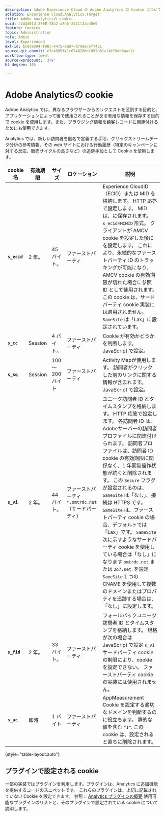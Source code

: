 ```yaml
---
description: Adobe Experience Cloud の Adobe Analytics の Cookie について説明します。
solution: Experience Cloud,Analytics,Target
title: Adobe Analyticsの cookie
uuid: e2d3d61d-2708-48b2-a7e6-2331f2aed8e0
feature: Cookies
topic: Administration
role: Admin
level: Experienced
exl-id: bc8ce894-f98c-4475-8a07-d74ae76f7451
source-git-commit: e7c4085f41c674826ddc097a01a24ff9ab6aae2c
workflow-type: tm+mt
source-wordcount: '379'
ht-degree: 16%

---
```


# Adobe Analyticsの cookie

Adobe Analytics では、異なるブラウザーからのリクエストを区別する目的と、アプリケーションによって後で使用されることがある有用な情報を保存する目的で cookie を使用します。また、ブラウジング情報を顧客レコードに関連付けるためにも使用できます。

Analytics では、新しい訪問者を匿名で定義する手段、クリックストリームデータ分析の参考情報、その web サイトにおける行動履歴（特定のキャンペーンに対する反応、販売サイクルの長さなど）の追跡手段として Cookie を使用します。

| cookie 名 | 有効期限 | サイズ | ロケーション | 説明 |
| --- | --- | --- | --- | --- |
| **`s_ecid`** | 2 年。 | 45 バイト。 | ファーストパーティ | Experience CloudID （ECID）または MID を格納します。 HTTP 応答で設定します。 MID は、に保存されます。 `s_ecid=MCMID` 形式。 クライアントが AMCV cookie を設定した後にを設定します。 これにより、永続的なファーストパーティ ID のトラッキングが可能になり、AMCV cookie の有効期限が切れた場合に参照 ID として使用されます。 この cookie は、サードパーティ cookie 実装には適用されません。 `SameSite` は「Lax」に設定されています。 |
| **`s_cc`** | Session | 4 バイト。 | ファーストパーティ | Cookie が有効かどうかを判断します。 JavaScript で設定。 |
| **`s_sq`** | Session | 100～200 バイト | ファーストパーティ | Activity Mapが使用します。 訪問者がクリックした前のリンクに関する情報が含まれます。 JavaScript で設定。 |
| **`s_vi`** | 2 年。 | 44 バイト。 | ファーストパーティ `*.omtrdc.net` （サードパーティ） | ユニーク訪問者 ID とタイムスタンプを格納します。 HTTP 応答で設定します。 各訪問者 ID は、Adobeサーバーの訪問者プロファイルに関連付けられます。 訪問者プロファイルは、訪問者 ID cookie の有効期限に関係なく、1 年間無操作状態が続くと削除されます。 この `Secure` フラグが設定されるのは、 `SameSite` は「なし」、接続は HTTPS です。 `SameSite` は、ファーストパーティ cookie の場合、デフォルトでは「Lax」です。 `SameSite` 次に示すようなサードパーティ cookie を使用している場合は「なし」になります `omtrdc.net` または `2o7.net`. を設定 `SameSite` 1 つの CNAME を使用して複数のドメインまたはプロパティを追跡する場合は、「なし」に設定します。 |
| **`s_fid`** | 2 年。 | 33 バイト。 | ファーストパーティ | フォールバックユニーク訪問者 ID とタイムスタンプを格納します。 規格が次の場合は JavaScript で設定 `s_vi` サードパーティ cookie の制限により、cookie を設定できない。 ファーストパーティ cookie の実装には使用されません。 |
| **`s_ac`** | 即時 | 1 バイト | ファーストパーティ | AppMeasurement Cookie を設定する適切なドメインを判断するのに役立ちます。 静的な値を含む `"1"`. この cookie は、設定されると直ちに削除されます。 |

{style="table-layout:auto"}

## プラグインで設定される cookie

一部の実装ではプラグインを利用します。プラグインは、Analytics に追加機能を提供するコードのスニペットです。 これらのプラグインは、上記に記載されていない Cookie を設定できます。 参照： [Analytics プラグインの概要](https://experienceleague.adobe.com/en/docs/analytics/implementation/vars/plugins/impl-plugins) 使用可能なプラグインのリストと、そのプラグインで設定されている cookie について説明します。
